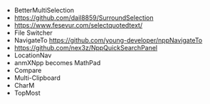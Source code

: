 * BetterMultiSelection
* https://github.com/dail8859/SurroundSelection
* https://www.fesevur.com/selectquotedtext/
* File Switcher
* NavigateTo
https://github.com/young-developer/nppNavigateTo
* https://github.com/nex3z/NppQuickSearchPanel
* LocationNav
* anmXNpp becomes MathPad
* Compare
* Multi-Clipboard
* CharM
* TopMost
